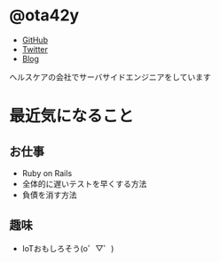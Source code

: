 # @ota42y

- [GitHub](https://github.com/ota42y)
- [Twitter](https://twitter.com/ota42y)
- [Blog](http://ota42y.com)

ヘルスケアの会社でサーバサイドエンジニアをしています

# 最近気になること

## お仕事
- Ruby on Rails
- 全体的に遅いテストを早くする方法
- 負債を消す方法

## 趣味
- IoTおもしろそう(o゜▽゜)

